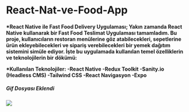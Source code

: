 # React-Nat-ve-Food-App

<h4>
*React Native ile Fast Food Delivery Uygulaması;
Yakın zamanda React Native kullanarak bir Fast Food Teslimat Uygulaması tamamladım. Bu proje, kullanıcıların restoran menülerine göz atabilecekleri, sepetlerine ürün ekleyebilecekleri ve sipariş verebilecekleri bir yemek dağıtım sistemini simüle ediyor. İşte bu uygulamada kullanılan temel özelliklerin ve teknolojilerin bir dökümü:

\*Kullanılan Teknolojiler:
-React Native
-Redux Toolkit
-Sanity.io (Headless CMS)
-Tailwind CSS
-React Navigasyon
-Expo

</h4>

<h5>Gif Dosyası Eklendi</h5>

![](tanıtım.gif)


